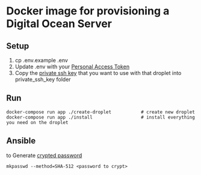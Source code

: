 # Docker image for provisioning a Digital Ocean Server

## Setup

1. cp .env.example .env
1. Update .env with your [Personal Access Token](https://cloud.digitalocean.com/settings/applications)
1. Copy the [private ssh key](https://cloud.digitalocean.com/settings/security) that you want to use with that droplet into private_ssh_key folder

## Run

    docker-compose run app ./create-droplet           # create new droplet
    docker-compose run app ./install                  # install everything you need on the droplet

## Ansible

to Generate [crypted password](http://docs.ansible.com/faq.html#how-do-i-generate-crypted-passwords-for-the-user-module)

    mkpasswd --method=SHA-512 <password to crypt>
